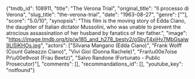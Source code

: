 {"tmdb_id": 108911, "title": "The Verona Trial", "original_title": "Il processo di Verona", "slug_title": "the-verona-trial", "date": "1963-08-27", "genre": [""], "score": "5.0/10", "synopsis": "This film is the moving story of Edda Ciano, the daughter of Italian dictator Mussolini, who was unable to prevent the atrocious assassination of her husband by fanatics of her father.", "image": "https://image.tmdb.org/t/p/w185_and_h278_bestv2/oSbyT4xiHv7MbGsaiw9Ll5lKHOs.jpg", "actors": ["Silvana Mangano (Edda Ciano)", "Frank Wolff (Count Galeazzo Ciano)", "Vivi Gioi (Donna Rachele)", "Fran\u00e7oise Pr\u00e9vost (Frau Beetz)", "Salvo Randone (Fortunato - Public Prosecutor)"], "comments": [], "recommandations_id": [], "youtube_key": "notfound"}